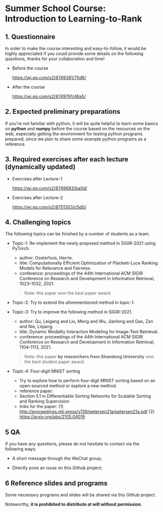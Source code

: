 # Summer School Course: Introduction to Learning-to-Rank


## 1. Questionnaire
In order to make the course interesting and easy-to-follow, it would be highly appreciated if you could provide some details on the following questions, thanks for your collaboration and time!

- Before the course

  https://wj.qq.com/s2/8749381/75d6/

- After the course

  https://wj.qq.com/s2/8749791/46a5/

## 2. Expected preliminary preparations

If you're not familiar with python, it will be quite helpful to learn some basics on **python** and **numpy** before the course based on the resources on the web, especially getting the environment for testing python programs prepared, since we plan to share some example python programs as a reference.

## 3. Required exercises after each lecture (dynamically updated)

- Exercises after Lecture-1
    
    https://wj.qq.com/s2/8749683/ba0d/

- Exercises after Lecture-2

    https://wj.qq.com/s2/8751303/c5d0/

## 4. Challenging topics

The following topics can be finished by a number of students as a team.

- Topic-1: Re-implement the newly proposed method in SIGIR-2021 using PyTorch. 
  - author: Oosterhuis, Harrie.
  - title:  Computationally Efficient Optimization of Plackett-Luce Ranking Models for Relevance and Fairness.
  - conference: proceedings of the 44th International ACM SIGIR Conference on Research and Development in Information Retrieval, 1023–1032, 2021.
  > Note: this paper won the best paper award.

- Topic-2: Try to extend the aforementioned method in topic-1.

- Topic-3: Try to improve the following method in SIGIR-2021.
  - author: Qu, Leigang and Liu, Meng and Wu, Jianlong and Gao, Zan and Nie, Liqiang.
  - title:  Dynamic Modality Interaction Modeling for Image-Text Retrieval.
  - conference: proceedings of the 44th International ACM SIGIR Conference on Research and Development in Information Retrieval, 1104–1113, 2021.
  > Note: this paper **by researchers from Shandong University** won the best student paper award.

- Topic-4: Four-digit MNIST sorting
    - Try to explore how to perform four-digit MNIST sorting based on an open-sourced method or explore a new method.
    - reference paper:
    - Section 5.1 in Differentiable Sorting Networks for Scalable Sorting and Ranking Supervision
    - links for the paper: (1) http://proceedings.mlr.press/v139/petersen21a/petersen21a.pdf (2) https://arxiv.org/abs/2105.04019 


## 5 QA

If you have any questions, please do not hesitate to contact via the following ways:

- A short message through the WeChat group;

- Directly pose an issue on this Github project;

## 6 Reference slides and programs

Some necessary programs and slides will be shared via this Github project.

Noteworthy, **it is prohibited to distribute at will without permission**.